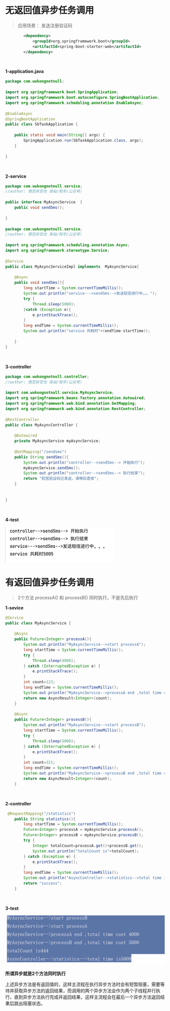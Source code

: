 # 无返回值异步任务调用

>  应用场景： 发送注册验证码



```xml
        <dependency>
            <groupId>org.springframework.boot</groupId>
            <artifactId>spring-boot-starter-web</artifactId>
        </dependency>
```

<br>



**1-application.java**

```java
package com.wukongnotnull;

import org.springframework.boot.SpringApplication;
import org.springframework.boot.autoconfigure.SpringBootApplication;
import org.springframework.scheduling.annotation.EnableAsync;

@EnableAsync
@SpringBootApplication
public class SbTaskApplication {

    public static void main(String[] args) {
        SpringApplication.run(SbTaskApplication.class, args);
    }

}

```

<br>

**2-service**

```java
package com.wukongnotnull.service;
//author: 悟空非空也（B站/知乎/公众号）

public interface MyAsyncService  {
    public void sendSms();

}

package com.wukongnotnull.service;
//author: 悟空非空也（B站/知乎/公众号）

import org.springframework.scheduling.annotation.Async;
import org.springframework.stereotype.Service;

@Service
public class MyAsyncServiceImpl implements  MyAsyncService{

    @Async
    public void sendSms(){
        long startTime = System.currentTimeMillis();
        System.out.println("service--->sendSms-->发送短信进行中。。。");
        try {
            Thread.sleep(5000);
        }catch (Exception e){
            e.printStackTrace();
        }
        long endTime = System.currentTimeMillis();
        System.out.println("service 共耗时"+(endTime-startTime));

    }
}

```

<br>

**3-controller**

```java
package com.wukongnotnull.controller;
//author: 悟空非空也（B站/知乎/公众号）

import com.wukongnotnull.service.MyAsyncService;
import org.springframework.beans.factory.annotation.Autowired;
import org.springframework.web.bind.annotation.GetMapping;
import org.springframework.web.bind.annotation.RestController;

@RestController
public class MyAsyncController {

    @Autowired
    private MyAsyncService myAsyncService;

    @GetMapping("/sendsms")
    public String sendSms(){
        System.out.println("controller-->sendSms--> 开始执行");
        myAsyncService.sendSms();
        System.out.println("controller-->sendSms--> 执行结束");
        return "短信验证码已发送，请稍后查收";
    }


}

```

<br>

**4-test**

<img src="../img/image-20210723161301811.png" alt="image-20210723161301811" style="zoom:50%;" />



<br>

# 有返回值异步任务调用

> 2个方法 processA() 和 processB()  同时执行，不是先后执行



**1-sevice**

```java
@Service
public class MyAsyncService {

    @Async
    public Future<Integer> processA(){
        System.out.println("MyAsyncService-->start processA");
        long startTime = System.currentTimeMillis();
        try {
            Thread.sleep(4000);
        } catch (InterruptedException e) {
            e.printStackTrace();
        }
        int count=123;
        long endTime = System.currentTimeMillis();
        System.out.println("MyAsyncService-->processA end ,total time cost "+(endTime-startTime));
        return new AsyncResult<Integer>(count);
    }

    @Async
    public Future<Integer> processB(){
        System.out.println("MyAsyncService-->start processB");
        long startTime = System.currentTimeMillis();
        try {
            Thread.sleep(5000);
        } catch (InterruptedException e) {
            e.printStackTrace();
        }
        int count=321;
        long endTime = System.currentTimeMillis();
        System.out.println("MyAsyncService-->processB end ,total time cost "+(endTime-startTime));
        return new AsyncResult<Integer>(count);
    }

```

<br>

**2-controller**

```java
 @RequestMapping("/statistics")
    public String statistics(){
        long startTime = System.currentTimeMillis();
        Future<Integer> processA = myAsyncService.processA();
        Future<Integer> processB = myAsyncService.processB();
        try {
            Integer totalCount=processA.get()+processB.get();
            System.out.println("totalCount is"+totalCount);
        } catch (Exception e) {
            e.printStackTrace();
        }
        long endTime = System.currentTimeMillis();
        System.out.println("AsyncController-->statistics-->total time is"+(endTime-startTime));
        return "success";
    }
```

<br>

**3-test**

<img src="../img/image-20210723173609576.png" alt="image-20210723173609576" style="zoom:50%;" />

<br>

**所谓异步就是2个方法同时执行**

上述异步方法是有返回值的，这样主流程在执行异步方法时会有短暂阻塞，需要等待并获取异步方法的返回结果，而调用的两个异步方法会作为两个子线程并行执行，直到异步方法执行完成并返回结果，这样主流程会在最后一个异步方法返回结果后跳出阻塞状态。